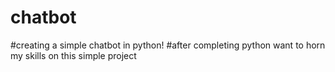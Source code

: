# chatbot
#creating a simple chatbot in python!
#after completing python want to horn my skills on this simple project

